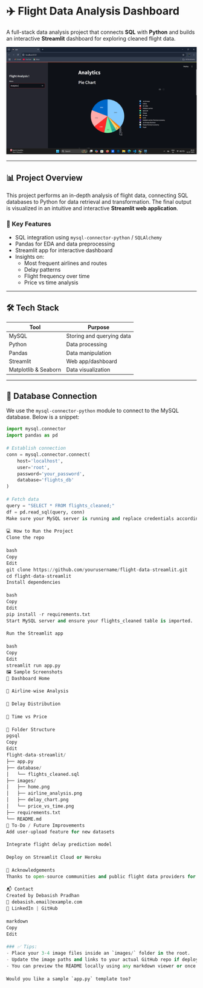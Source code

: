 # ✈️ Flight Data Analysis Dashboard

A full-stack data analysis project that connects **SQL** with **Python** and builds an interactive **Streamlit** dashboard for exploring cleaned flight data.

![Header](Dashboard-1.png) <!-- Replace with your image path -->

---

## 📊 Project Overview

This project performs an in-depth analysis of flight data, connecting SQL databases to Python for data retrieval and transformation. The final output is visualized in an intuitive and interactive **Streamlit web application**.

### 🚀 Key Features
- SQL integration using `mysql-connector-python` / `SQLAlchemy`
- Pandas for EDA and data preprocessing
- Streamlit app for interactive dashboard
- Insights on:
  - Most frequent airlines and routes
  - Delay patterns
  - Flight frequency over time
  - Price vs time analysis

---

## 🛠️ Tech Stack

| Tool         | Purpose                    |
|--------------|----------------------------|
| MySQL        | Storing and querying data  |
| Python       | Data processing            |
| Pandas       | Data manipulation          |
| Streamlit    | Web app/dashboard          |
| Matplotlib & Seaborn | Data visualization |

---

## 🧩 Database Connection

We use the `mysql-connector-python` module to connect to the MySQL database. Below is a snippet:

```python
import mysql.connector
import pandas as pd

# Establish connection
conn = mysql.connector.connect(
    host='localhost',
    user='root',
    password='your_password',
    database='flights_db'
)

# Fetch data
query = "SELECT * FROM flights_cleaned;"
df = pd.read_sql(query, conn)
Make sure your MySQL server is running and replace credentials accordingly.```

💻 How to Run the Project
Clone the repo

bash
Copy
Edit
git clone https://github.com/yourusername/flight-data-streamlit.git
cd flight-data-streamlit
Install dependencies

bash
Copy
Edit
pip install -r requirements.txt
Start MySQL server and ensure your flights_cleaned table is imported.

Run the Streamlit app

bash
Copy
Edit
streamlit run app.py
🖼️ Sample Screenshots
🔹 Dashboard Home

🔹 Airline-wise Analysis

🔹 Delay Distribution

🔹 Time vs Price

📁 Folder Structure
pgsql
Copy
Edit
flight-data-streamlit/
├── app.py
├── database/
│   └── flights_cleaned.sql
├── images/
│   ├── home.png
│   ├── airline_analysis.png
│   ├── delay_chart.png
│   └── price_vs_time.png
├── requirements.txt
└── README.md
📌 To-Do / Future Improvements
Add user-upload feature for new datasets

Integrate flight delay prediction model

Deploy on Streamlit Cloud or Heroku

🤝 Acknowledgements
Thanks to open-source communities and public flight data providers for enabling this project.

📬 Contact
Created by Debasish Pradhan
📧 debasish.email@example.com
🔗 LinkedIn | GitHub

markdown
Copy
Edit

### ✅ Tips:
- Place your 3-4 image files inside an `images/` folder in the root.
- Update the image paths and links to your actual GitHub repo if deploying.
- You can preview the README locally using any markdown viewer or once you push it to GitHub.

Would you like a sample `app.py` template too?
